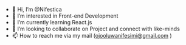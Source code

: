 - 👋 Hi, I’m @Nifestica
- 👀 I’m interested in Front-end Development
- 🌱 I’m currently learning React.js
- 💞️ I’m looking to collaborate on Project and connect with like-minds
- 📫 How to reach me via my mail (ojooluwanifesimi@gmail.com ) 

<!---
Nifestica/Nifestica is a ✨ special ✨ repository because its `README.md` (this file) appears on your GitHub profile.
You can click the Preview link to take a look at your changes.
--->
